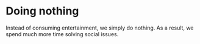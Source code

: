 # Doing nothing  
Instead of consuming entertainment, we simply do nothing. As a result, we spend much more time solving social issues.   

